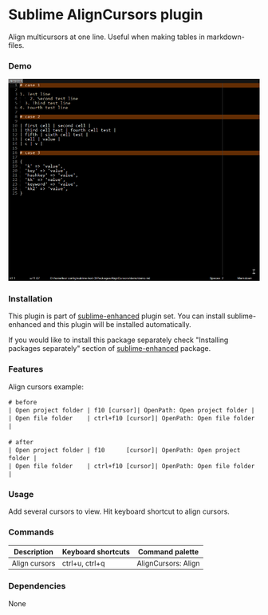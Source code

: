 # Sublime AlignCursors plugin

Align multicursors at one line. Useful when making tables in markdown-files.


### Demo

![Demo](https://github.com/shagabutdinov/sublime-enhanced-demos/raw/master/align_cursors.gif "Demo")


### Installation

This plugin is part of [sublime-enhanced](http://github.com/shagabutdinov/sublime-enhanced)
plugin set. You can install sublime-enhanced and this plugin will be installed
automatically.

If you would like to install this package separately check "Installing packages
separately" section of [sublime-enhanced](http://github.com/shagabutdinov/sublime-enhanced)
package.


### Features

Align cursors example:

  ```
  # before
  | Open project folder | f10 [cursor]| OpenPath: Open project folder |
  | Open file folder    | ctrl+f10 [cursor]| OpenPath: Open file folder    |

  # after
  | Open project folder | f10      [cursor]| OpenPath: Open project folder |
  | Open file folder    | ctrl+f10 [cursor]| OpenPath: Open file folder    |
  ```


### Usage

Add several cursors to view. Hit keyboard shortcut to align cursors.


### Commands

| Description   | Keyboard shortcuts | Command palette     |
|---------------|--------------------|---------------------|
| Align cursors | ctrl+u, ctrl+q     | AlignCursors: Align |


### Dependencies

None